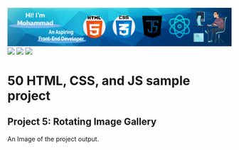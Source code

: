 
![](https://github.com/starsofchance/starsofchance/blob/main/github-banner.jpg)
![](https://img.shields.io/badge/HTML5-E34F26?style=for-the-badge&logo=html5&logoColor=white)
![](https://img.shields.io/badge/CSS3-1572B6?style=for-the-badge&logo=css3&logoColor=white)
![](https://img.shields.io/badge/JavaScript-323330?style=for-the-badge&logo=javascript&logoColor=F7DF1E)
# 50 HTML, CSS, and JS sample project
## Project 5: Rotating Image Gallery
An Image of the project output.
![]()
